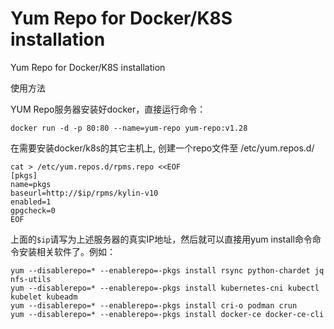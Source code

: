 #  Yum Repo for Docker/K8S installation
 Yum Repo for Docker/K8S installation

使用方法

YUM Repo服务器安装好docker，直接运行命令：
```
docker run -d -p 80:80 --name=yum-repo yum-repo:v1.28
```

在需要安装docker/k8s的其它主机上, 创建一个repo文件至 /etc/yum.repos.d/
```
cat > /etc/yum.repos.d/rpms.repo <<EOF
[pkgs]
name=pkgs
baseurl=http://$ip/rpms/kylin-v10
enabled=1
gpgcheck=0
EOF
```

上面的`$ip`请写为上述服务器的真实IP地址，然后就可以直接用yum install命令命令安装相关软件了。例如：
```
yum --disablerepo=* --enablerepo=-pkgs install rsync python-chardet jq nfs-utils
yum --disablerepo=* --enablerepo=-pkgs install kubernetes-cni kubectl kubelet kubeadm
yum --disablerepo=* --enablerepo=-pkgs install cri-o podman crun
yum --disablerepo=* --enablerepo=-pkgs install docker-ce docker-ce-cli
```